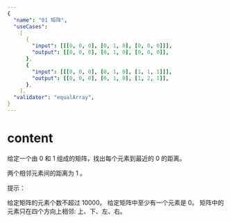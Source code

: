 ```yaml
---
{
  "name": "01 矩阵",
  "useCases":
    [
      {
        "input": [[[0, 0, 0], [0, 1, 0], [0, 0, 0]]],
        "output": [[0, 0, 0], [0, 1, 0], [0, 0, 0]],
      },
      {
        "input": [[[0, 0, 0], [0, 1, 0], [1, 1, 1]]],
        "output": [[0, 0, 0], [0, 1, 0], [1, 2, 1]],
      },
    ],
  "validator": "equalArray",
}
---
```


# content

给定一个由 0 和 1 组成的矩阵，找出每个元素到最近的 0 的距离。

两个相邻元素间的距离为 1 。

提示：

给定矩阵的元素个数不超过 10000。
给定矩阵中至少有一个元素是 0。
矩阵中的元素只在四个方向上相邻: 上、下、左、右。
